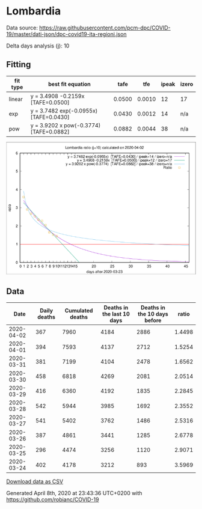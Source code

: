 # Lombardia

Data source: https://raw.githubusercontent.com/pcm-dpc/COVID-19/master/dati-json/dpc-covid19-ita-regioni.json

Delta days analysis (j): 10

## Fitting 
|fit type|best fit equation|tafe|tfe|ipeak|izero|
|-------|-----|--------|------|---|---|
|linear|y = 3.4908 -0.2159x  [TAFE=0.0500]|0.0500|0.0010|12|17|
|exp|y = 3.7482 exp(-0.0955x)  [TAFE=0.0430]|0.0430|0.0012|14|n/a|
|pow|y = 3.9202 x pow(-0.3774)  [TAFE=0.0882]|0.0882|0.0044|38|n/a|

![Plot](COVID-19_lombardia_j10_2020-04-02.png)

## Data
|Date|Daily deaths|Cumulated deaths|Deaths in the last 10 days|Deaths in the 10 days before|ratio|
|----|----------|-----------|-------|--------------------|-----|
|2020-04-02|367|7960|4184|2886|1.4498|
|2020-04-01|394|7593|4137|2712|1.5254|
|2020-03-31|381|7199|4104|2478|1.6562|
|2020-03-30|458|6818|4269|2081|2.0514|
|2020-03-29|416|6360|4192|1835|2.2845|
|2020-03-28|542|5944|3985|1692|2.3552|
|2020-03-27|541|5402|3762|1486|2.5316|
|2020-03-26|387|4861|3441|1285|2.6778|
|2020-03-25|296|4474|3256|1120|2.9071|
|2020-03-24|402|4178|3212|893|3.5969|

[Download data as CSV](COVID-19_lombardia_j10_2020-04-02.csv)

Generated April 8th, 2020 at 23:43:36 UTC+0200 with https://github.com/robianc/COVID-19
